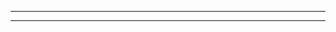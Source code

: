 

<!-- START PavanMudigonda/coverage-reporter@main/badge-template.md -->
<!-- END PavanMudigonda/coverage-reporter@main/badge-template.md -->

---


<!-- START ./README.md -->
<!-- END ./README.md -->

---



